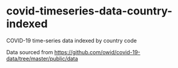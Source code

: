 # covid-timeseries-data-country-indexed
COVID-19 time-series data indexed by country code

Data sourced from https://github.com/owid/covid-19-data/tree/master/public/data

